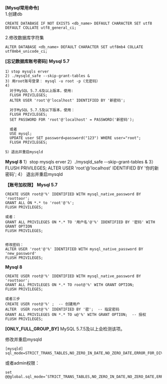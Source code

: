 **[Mysql常用命令]**  
1.创建db
```
CREATE DATABASE IF NOT EXISTS <db_name> DEFAULT CHARACTER SET utf8 DEFAULT COLLATE utf8_general_ci;
```
2.修改数据库字符集
```
ALTER DATABASE <db_name> DEFAULT CHARACTER SET utf8mb4 COLLATE utf8mb4_unicode_ci;
```
**[忘记数据库账号密码]** 
**Mysql 5.7**
```
1）stop mysqls erver
2) ./mysqld_safe --skip-grant-tables &
3) 用root账号登录： mysql -u root -p (无密码）
4) 
  对于MySQL 5.7.6及以上版本，使用:
  FLUSH PRIVILEGES;
  ALTER USER 'root'@'localhost' IDENTIFIED BY '新密码';

  对于MySQL 5.7.5及以下版本，使用：
  FLUSH PRIVILEGES;
  SET PASSWORD FOR 'root'@'localhost' = PASSWORD('新密码');

  或者
  USE mysql;
  UPDATE user SET password=password("123") WHERE user="root";
  FLUSH PRIVILEGES;

5）退出并重启mysqld
```
**Mysql 8**
1）stop mysqls erver
2）./mysqld_safe --skip-grant-tables &
3）
  FLUSH PRIVILEGES; 
  ALTER USER 'root'@'localhost' IDENTIFIED BY '你的新密码';
4） 退出并重启mysqld


**【账号加权限】**
**Mysql 5.7**
```
CREATE USER root@'%' IDENTIFIED WITH mysql_native_password BY 'roottoor';
GRANT ALL ON *.* to 'root'@'%';
FLUSH PRIVILEGES;

或者：
GRANT ALL PRIVILEGES ON *.* TO '用户名'@'%' IDENTIFIED BY '密码' WITH GRANT OPTION
FLUSH PRIVILEGES;


修改密码：
ALTER USER 'root'@'%' IDENTIFIED WITH mysql_native_password BY 'new_password'
FLUSH PRIVILEGES;
```

**Mysql 8**
```
CREATE USER root@'%' IDENTIFIED WITH mysql_native_password BY 'roottoor';
GRANT ALL PRIVILEGES ON *.* TO root@'%' WITH GRANT OPTION;
FLUSH PRIVILEGES;

或者三步
CREATE USER root@'%' ;  -- 创建用户
ALTER  USER root@'%' IDENTIFIED BY '密';  -- 指定密码
GRANT ALL PRIVILEGES ON *.* TO u@'%' WITH GRANT OPTION;  -- 授权
FLUSH PRIVILEGES;
```

**[ONLY_FULL_GROUP_BY]** 
MySQL 5.7.5及以上会检测该项。

修改并重启mysqld
```
[mysqld]
sql_mode=STRICT_TRANS_TABLES,NO_ZERO_IN_DATE,NO_ZERO_DATE,ERROR_FOR_DIVISION_BY_ZERO,NO_AUTO_CREATE_USER,NO_ENGINE_SUBSTITUTION
```

或者admin权限：
```
set @@global.sql_mode=’STRICT_TRANS_TABLES,NO_ZERO_IN_DATE,NO_ZERO_DATE,ERROR_FOR_DIVISION_BY_ZERO,NO_AUTO_CREATE_USER,NO_ENGINE_SUBSTITUTION’;
```
